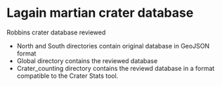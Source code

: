# Lagain martian crater database
Robbins crater database reviewed

- North and South directories contain original database in GeoJSON format
- Global directory contains the reviewed database
- Crater_counting directory contains the reviewd database in a format compatible to the Crater Stats tool.
